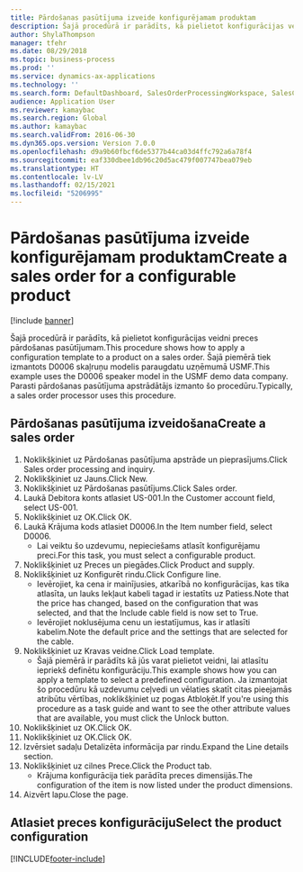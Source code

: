 ```yaml
---
title: Pārdošanas pasūtījuma izveide konfigurējamam produktam
description: Šajā procedūrā ir parādīts, kā pielietot konfigurācijas veidni preces pārdošanas pasūtījumam.
author: ShylaThompson
manager: tfehr
ms.date: 08/29/2018
ms.topic: business-process
ms.prod: ''
ms.service: dynamics-ax-applications
ms.technology: ''
ms.search.form: DefaultDashboard, SalesOrderProcessingWorkspace, SalesCreateOrder, SalesTable, PCRuntimeConfigurator, PCTemplateConfigurationSelection
audience: Application User
ms.reviewer: kamaybac
ms.search.region: Global
ms.author: kamaybac
ms.search.validFrom: 2016-06-30
ms.dyn365.ops.version: Version 7.0.0
ms.openlocfilehash: d9a9b60fbcf6de5377b44ca03d4ffc792a6a78f4
ms.sourcegitcommit: eaf330dbee1db96c20d5ac479f007747bea079eb
ms.translationtype: HT
ms.contentlocale: lv-LV
ms.lasthandoff: 02/15/2021
ms.locfileid: "5206995"
---
```

# <a name="create-a-sales-order-for-a-configurable-product"></a><span data-ttu-id="8af50-103">Pārdošanas pasūtījuma izveide konfigurējamam produktam</span><span class="sxs-lookup"><span data-stu-id="8af50-103">Create a sales order for a configurable product</span></span>

[!include [banner](../../includes/banner.md)]

<span data-ttu-id="8af50-104">Šajā procedūrā ir parādīts, kā pielietot konfigurācijas veidni preces pārdošanas pasūtījumam.</span><span class="sxs-lookup"><span data-stu-id="8af50-104">This procedure shows how to apply a configuration template to a product on a sales order.</span></span> <span data-ttu-id="8af50-105">Šajā piemērā tiek izmantots D0006 skaļruņu modelis paraugdatu uzņēmumā USMF.</span><span class="sxs-lookup"><span data-stu-id="8af50-105">This example uses the D0006 speaker model in the USMF demo data company.</span></span> <span data-ttu-id="8af50-106">Parasti pārdošanas pasūtījuma apstrādātājs izmanto šo procedūru.</span><span class="sxs-lookup"><span data-stu-id="8af50-106">Typically, a sales order processor uses this procedure.</span></span>


## <a name="create-a-sales-order"></a><span data-ttu-id="8af50-107">Pārdošanas pasūtījuma izveidošana</span><span class="sxs-lookup"><span data-stu-id="8af50-107">Create a sales order</span></span>
1. <span data-ttu-id="8af50-108">Noklikšķiniet uz Pārdošanas pasūtījuma apstrāde un pieprasījums.</span><span class="sxs-lookup"><span data-stu-id="8af50-108">Click Sales order processing and inquiry.</span></span>
2. <span data-ttu-id="8af50-109">Noklikšķiniet uz Jauns.</span><span class="sxs-lookup"><span data-stu-id="8af50-109">Click New.</span></span>
3. <span data-ttu-id="8af50-110">Noklikšķiniet uz Pārdošanas pasūtījums.</span><span class="sxs-lookup"><span data-stu-id="8af50-110">Click Sales order.</span></span>
4. <span data-ttu-id="8af50-111">Laukā Debitora konts atlasiet US-001.</span><span class="sxs-lookup"><span data-stu-id="8af50-111">In the Customer account field, select US-001.</span></span> 
5. <span data-ttu-id="8af50-112">Noklikšķiniet uz OK.</span><span class="sxs-lookup"><span data-stu-id="8af50-112">Click OK.</span></span>
6. <span data-ttu-id="8af50-113">Laukā Krājuma kods atlasiet D0006.</span><span class="sxs-lookup"><span data-stu-id="8af50-113">In the Item number field, select D0006.</span></span>
    * <span data-ttu-id="8af50-114">Lai veiktu šo uzdevumu, nepieciešams atlasīt konfigurējamu preci.</span><span class="sxs-lookup"><span data-stu-id="8af50-114">For this task, you must select a configurable product.</span></span>  
7. <span data-ttu-id="8af50-115">Noklikšķiniet uz Preces un piegādes.</span><span class="sxs-lookup"><span data-stu-id="8af50-115">Click Product and supply.</span></span>
8. <span data-ttu-id="8af50-116">Noklikšķiniet uz Konfigurēt rindu.</span><span class="sxs-lookup"><span data-stu-id="8af50-116">Click Configure line.</span></span>
    * <span data-ttu-id="8af50-117">Ievērojiet, ka cena ir mainījusies, atkarībā no konfigurācijas, kas tika atlasīta, un lauks Iekļaut kabeli tagad ir iestatīts uz Patiess.</span><span class="sxs-lookup"><span data-stu-id="8af50-117">Note that the price has changed, based on the configuration that was selected, and that the Include cable field is now set to True.</span></span>  
    * <span data-ttu-id="8af50-118">Ievērojiet noklusējuma cenu un iestatījumus, kas ir atlasīti kabelim.</span><span class="sxs-lookup"><span data-stu-id="8af50-118">Note the default price and the settings that are selected for the cable.</span></span>  
9. <span data-ttu-id="8af50-119">Noklikšķiniet uz Kravas veidne.</span><span class="sxs-lookup"><span data-stu-id="8af50-119">Click Load template.</span></span>
    * <span data-ttu-id="8af50-120">Šajā piemērā ir parādīts kā jūs varat pielietot veidni, lai atlasītu iepriekš definētu konfigurāciju.</span><span class="sxs-lookup"><span data-stu-id="8af50-120">This example shows how you can apply a template to select a predefined configuration.</span></span> <span data-ttu-id="8af50-121">Ja izmantojat šo procedūru kā uzdevumu ceļvedi un vēlaties skatīt citas pieejamās atribūtu vērtības, noklikšķiniet uz pogas Atbloķēt.</span><span class="sxs-lookup"><span data-stu-id="8af50-121">If you're using this procedure as a task guide and want to see the other attribute values that are available, you must click the Unlock button.</span></span>  
10. <span data-ttu-id="8af50-122">Noklikšķiniet uz OK.</span><span class="sxs-lookup"><span data-stu-id="8af50-122">Click OK.</span></span>
11. <span data-ttu-id="8af50-123">Noklikšķiniet uz OK.</span><span class="sxs-lookup"><span data-stu-id="8af50-123">Click OK.</span></span>
12. <span data-ttu-id="8af50-124">Izvērsiet sadaļu Detalizēta informācija par rindu.</span><span class="sxs-lookup"><span data-stu-id="8af50-124">Expand the Line details section.</span></span>
13. <span data-ttu-id="8af50-125">Noklikšķiniet uz cilnes Prece.</span><span class="sxs-lookup"><span data-stu-id="8af50-125">Click the Product tab.</span></span>
    * <span data-ttu-id="8af50-126">Krājuma konfigurācija tiek parādīta preces dimensijās.</span><span class="sxs-lookup"><span data-stu-id="8af50-126">The configuration of the item is now listed under the product dimensions.</span></span>  
14. <span data-ttu-id="8af50-127">Aizvērt lapu.</span><span class="sxs-lookup"><span data-stu-id="8af50-127">Close the page.</span></span>

## <a name="select-the-product-configuration"></a><span data-ttu-id="8af50-128">Atlasiet preces konfigurāciju</span><span class="sxs-lookup"><span data-stu-id="8af50-128">Select the product configuration</span></span>



[!INCLUDE[footer-include](../../../includes/footer-banner.md)]